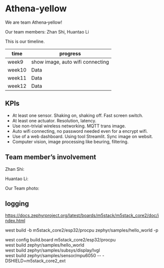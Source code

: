 # Athena‐yellow

We are team Athena‐yellow!

Our team members: Zhan Shi, Huantao Li

This is our timeline.

| time   | progress                           |
| ------ | ---------------------------------- |
| week9  | show image,   auto wifi connecting |
| week10 | Data                               |
| week11 | Data                               |
| week12 | Data                               |


## KPIs
- At least one sensor. Shaking on, shaking off. Fast screen switch.
- At least one actuator. Resolution, latency.
- Use non-trivial wireless networking. MQTT trans image.
- Auto wifi connecting, no password needed even for a encrypt wifi.
- Use of a web dashboard. Using tool Streamlit. Sync image on websit.
- Computer vision, image processing like beuring, filtering.



## Team member’s involvement

Zhan Shi:

Huantao Li:

Our Team photo:





## logging

<https://docs.zephyrproject.org/latest/boards/m5stack/m5stack_core2/doc/index.html>

west build -b m5stack_core2/esp32/procpu zephyr/samples/hello_world -p

west config build.board m5stack_core2/esp32/procpu  
west build zephyr/samples/hello_world  
west build zephyr/samples/subsys/display/lvgl  
west build zephyr/samples/sensor/mpu6050 -- -DSHIELD=m5stack_core2_ext  


